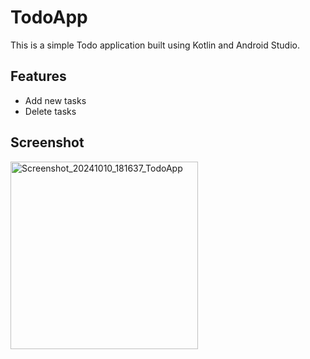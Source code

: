 # TodoApp

This is a simple Todo application built using Kotlin and Android Studio.

## Features

- Add new tasks
- Delete tasks

## Screenshot

<img src="https://github.com/user-attachments/assets/6c574c72-89ef-4edb-a3e2-80d07cd9959b" alt="Screenshot_20241010_181637_TodoApp" width="300" />


